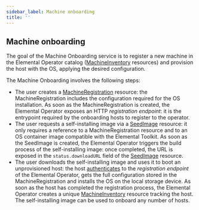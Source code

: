 ```yaml
---
sidebar_label: Machine onboarding
title: ''
---
```


## Machine onboarding
The goal of the Machine Onboarding service is to register a new machine in the Elemental Operator catalog ([MachineInventory](machineinventory.md) resources) and provision the host with the OS, applying the desired configuration.

The Machine Onboarding involves the following steps:
* The user creates a [MachineRegistration](machineregistration.md) resource: the MachineRegistration includes the configuration required for the OS installation.
As soon as the MachineRegistration is created, the Elemental Operator exposes an HTTP _registration endpoint_: it is the entrypoint required by the onboarding hosts to register to the operator.
* The user requests a self-installing image via a [SeedImage](seedimage.md) resource: it only requires a reference to a MachineRegistration resource and to an OS container image compatible with the Elemental Toolkit.
As soon as the SeedImage is created, the Elemental Operator triggers the build process of the self-installing image: once completed, the URL is exposed in the `status.downloadURL` field of the [SeedImage](seedimage-reference.md) resource.
* The user downloads the self-installing image and uses it to boot an unprovisioned host:
the host [authenticates](https://elemental.docs.rancher.com/authentication) to the _registration endpoint_ of the Elemental Operator, gets the full configuration stored in the MachineRegistration and installs the OS on the local storage device. As soon as the host has completed the registration process, the Elemental Operator creates a unique [MachineInventory](machineinventory.md) resource tracking the host.
The self-installing image can be used to onboard any number of hosts.